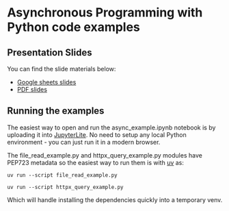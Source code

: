 # Asynchronous Programming with Python code examples

## Presentation Slides

You can find the slide materials below:

* [Google sheets slides](https://docs.google.com/presentation/d/1m6Hznp17GQsVnrGIt7OcbewADWIQqrjvOBab86CrZoA/edit?usp=sharing)
* [PDF slides](./Asynchronous_Python.pdf)

## Running the examples

The easiest way to open and run the async_example.ipynb notebook is by uploading it into
[JupyterLite](https://jupyterlite.github.io/demo/lab/index.html). No need to setup any local Python environment -
you can just run it in a modern browser.

The file_read_example.py and httpx_query_example.py modules have PEP723 metadata so the easiest way to run them is with
[uv](https://docs.astral.sh/uv/) as:

```shell
uv run --script file_read_example.py
```

```shell
uv run --script httpx_query_example.py
```

Which will handle installing the dependencies quickly into a temporary venv.
